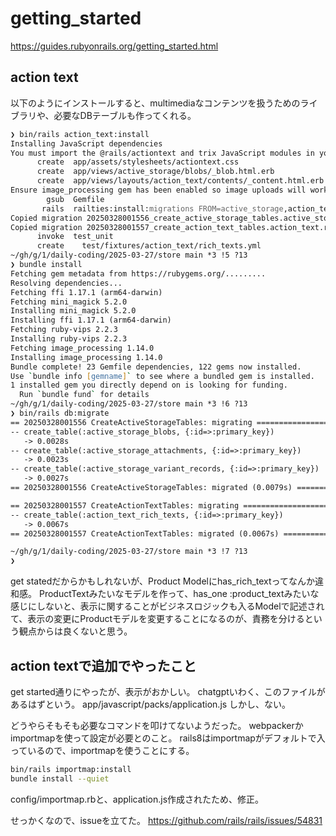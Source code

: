 
# getting_started

<https://guides.rubyonrails.org/getting_started.html>

## action text

以下のようにインストールすると、multimediaなコンテンツを扱うためのライブラリや、必要なDBテーブルも作ってくれる。

```zsh
❯ bin/rails action_text:install
Installing JavaScript dependencies
You must import the @rails/actiontext and trix JavaScript modules in your application entrypoint.
      create  app/assets/stylesheets/actiontext.css
      create  app/views/active_storage/blobs/_blob.html.erb
      create  app/views/layouts/action_text/contents/_content.html.erb
Ensure image_processing gem has been enabled so image uploads will work (remember to bundle!)
        gsub  Gemfile
       rails  railties:install:migrations FROM=active_storage,action_text
Copied migration 20250328001556_create_active_storage_tables.active_storage.rb from active_storage
Copied migration 20250328001557_create_action_text_tables.action_text.rb from action_text
      invoke  test_unit
      create    test/fixtures/action_text/rich_texts.yml
~/gh/g/1/daily-coding/2025-03-27/store main *3 !5 ?13
❯ bundle install
Fetching gem metadata from https://rubygems.org/.........
Resolving dependencies...
Fetching ffi 1.17.1 (arm64-darwin)
Fetching mini_magick 5.2.0
Installing mini_magick 5.2.0
Installing ffi 1.17.1 (arm64-darwin)
Fetching ruby-vips 2.2.3
Installing ruby-vips 2.2.3
Fetching image_processing 1.14.0
Installing image_processing 1.14.0
Bundle complete! 23 Gemfile dependencies, 122 gems now installed.
Use `bundle info [gemname]` to see where a bundled gem is installed.
1 installed gem you directly depend on is looking for funding.
  Run `bundle fund` for details
~/gh/g/1/daily-coding/2025-03-27/store main *3 !6 ?13
❯ bin/rails db:migrate
== 20250328001556 CreateActiveStorageTables: migrating ========================
-- create_table(:active_storage_blobs, {:id=>:primary_key})
   -> 0.0028s
-- create_table(:active_storage_attachments, {:id=>:primary_key})
   -> 0.0023s
-- create_table(:active_storage_variant_records, {:id=>:primary_key})
   -> 0.0027s
== 20250328001556 CreateActiveStorageTables: migrated (0.0079s) ===============

== 20250328001557 CreateActionTextTables: migrating ===========================
-- create_table(:action_text_rich_texts, {:id=>:primary_key})
   -> 0.0067s
== 20250328001557 CreateActionTextTables: migrated (0.0067s) ==================

~/gh/g/1/daily-coding/2025-03-27/store main *3 !7 ?13
❯
```

get statedだからかもしれないが、Product Modelにhas_rich_textってなんか違和感。
ProductTextみたいなモデルを作って、has_one :product_textみたいな感じにしないと、表示に関することがビジネスロジックも入るModelで記述されて、表示の変更にProductモデルを変更することになるのが、責務を分けるという観点からは良くないと思う。

## action textで追加でやったこと

get started通りにやったが、表示がおかしい。
chatgptいわく、このファイルがあるはずという。
 app/javascript/packs/application.js
しかし、ない。

どうやらそもそも必要なコマンドを叩けてないようだった。
webpackerかimportmapを使って設定が必要とのこと。
rails8はimportmapがデフォルトで入っているので、importmapを使うことにする。

```zsh
bin/rails importmap:install
bundle install --quiet
```

config/importmap.rbと、application.js作成されたため、修正。

せっかくなので、issueを立てた。
<https://github.com/rails/rails/issues/54831>
